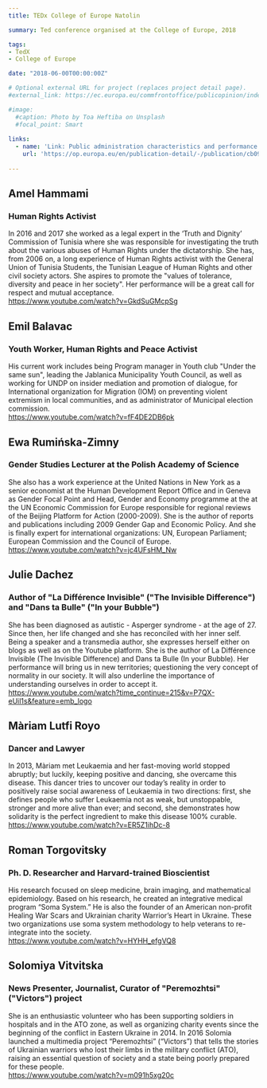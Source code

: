 ```yaml
---
title: TEDx College of Europe Natolin

summary: Ted conference organised at the College of Europe, 2018

tags:
- TedX
- College of Europe

date: "2018-06-00T00:00:00Z"

# Optional external URL for project (replaces project detail page).
#external_link: https://ec.europa.eu/commfrontoffice/publicopinion/index.cfm/Survey/getSurveyDetail/instruments/SPECIAL/surveyKy/2212

#image:
  #caption: Photo by Toa Heftiba on Unsplash
  #focal_point: Smart
  
links:
  - name: 'Link: Public administration characteristics and performance in EU28 - France - Study'
    url: 'https://op.europa.eu/en/publication-detail/-/publication/cb0977e5-95fd-11e8-8bc1-01aa75ed71a1/prodSystem-cellar/language-en/format-PDF'
  
---
```


## Amel Hammami  
### Human Rights Activist  
In 2016 and 2017 she worked as a legal expert in the ‘Truth and Dignity’ Commission of Tunisia where she was responsible for investigating the truth about the various abuses of Human Rights under the dictatorship. She has, from 2006 on, a long experience of Human Rights activist with the General Union of Tunisia Students, the Tunisian League of Human Rights and other civil society actors. She aspires to promote the "values of tolerance, diversity and peace in her society". Her performance will be a great call for respect and mutual acceptance.  
https://www.youtube.com/watch?v=GkdSuGMcpSg


## Emil Balavac  
### Youth Worker, Human Rights and Peace Activist  
His current work includes being Program manager in Youth club "Under the same sun", leading the Jablanica Municipality Youth Council, as well as working for UNDP on insider mediation and promotion of dialogue, for International organization for Migration (IOM) on preventing violent extremism in local communities, and as administrator of Municipal election commission.  
https://www.youtube.com/watch?v=fF4DE2DB6pk

## Ewa Rumińska-Zimny  
### Gender Studies Lecturer at the Polish Academy of Science  
She also has a work experience at the United Nations in New York as a senior economist at the Human Development Report Office and in Geneva as Gender Focal Point and Head, Gender and Economy programme at the at the UN Economic Commission for Europe responsible for regional reviews of the Beijing Platform for Action (2000-2009). She is the author of reports and publications including 2009 Gender Gap and Economic Policy. And she is finally expert for international organizations: UN, European Parliament; European Commission and the Council of Europe.  
https://www.youtube.com/watch?v=jc4UFsHM_Nw


## Julie Dachez  
### Author of "La Différence Invisible" ("The Invisible Difference") and "Dans ta Bulle" ("In your Bubble")   
She has been diagnosed as autistic - Asperger syndrome - at the age of 27. Since then, her life changed and she has reconciled with her inner self. Being a speaker and a transmedia author, she expresses herself either on blogs as well as on the Youtube platform. She is the author of La Différence Invisible (The Invisible Difference) and Dans ta Bulle (In your Bubble). Her performance will bring us in new territories; questioning the very concept of normality in our society. It will also underline the importance of understanding ourselves in order to accept it.  
https://www.youtube.com/watch?time_continue=215&v=P7QX-eUil1s&feature=emb_logo 

## Màriam Lutfi Royo  
### Dancer and Lawyer  
In 2013, Màriam met Leukaemia and her fast-moving world stopped abruptly; but luckily, keeping positive and dancing, she overcame this disease. This dancer tries to uncover our today’s reality in order to positively raise social awareness of Leukaemia in two directions: first, she defines people who suffer Leukaemia not as weak, but unstoppable, stronger and more alive than ever; and second, she demonstrates how solidarity is the perfect ingredient to make this disease 100% curable.  
https://www.youtube.com/watch?v=ER5Z1ihDc-8

## Roman Torgovitsky    
### Ph. D. Researcher and Harvard-trained Bioscientist    
His research focused on sleep medicine, brain imaging, and mathematical epidemiology. Based on his research, he created an integrative medical program “Soma System.” He is also the founder of an American non-profit Healing War Scars and Ukrainian charity Warrior’s Heart in Ukraine. These two organizations use soma system methodology to help veterans to re-integrate into the society.   
https://www.youtube.com/watch?v=HYHH_efgVQ8


## Solomiya Vitvitska            
### News Presenter, Journalist, Curator of "Peremozhtsi" ("Victors") project              
She is an enthusiastic volunteer who has been supporting soldiers in hospitals and in the ATO zone, as well as organizing charity events since the beginning of the conflict in Eastern Ukraine in 2014. In 2016 Solomia launched a multimedia project “Peremozhtsi” (“Victors”) that tells the stories of Ukrainian warriors who lost their limbs in the military conflict (ATO), raising an essential question of society and a state being poorly prepared for these people.          
https://www.youtube.com/watch?v=m091h5xg20c
